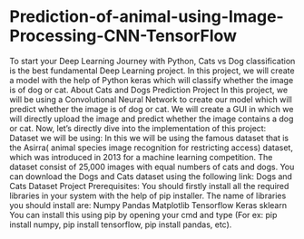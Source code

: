 # Prediction-of-animal-using-Image-Processing-CNN-TensorFlow
To start your Deep Learning Journey with Python, Cats vs Dog classification is the best fundamental Deep Learning project. In this project, we will create a model with the help of Python keras which will classify whether the image is of dog or cat.  About Cats and Dogs Prediction Project In this project, we will be using a Convolutional Neural Network to create our model which will predict whether the image is of dog or cat. We will create a GUI in which we will directly upload the image and predict whether the image contains a dog or cat.  Now, let’s directly dive into the implementation of this project:  Dataset we will be using: In this we will be using the famous dataset that is the Asirra( animal species image recognition for restricting access) dataset, which was introduced in 2013 for a machine learning competition. The dataset consist of 25,000 images with equal numbers of cats and dogs.  You can download the Dogs and Cats dataset using the following link: Dogs and Cats Dataset  Project Prerequisites: You should firstly install all the required libraries in your system with the help of pip installer. The name of libraries you should install are:  Numpy Pandas Matplotlib Tensorflow Keras sklearn You can install this using pip by opening your cmd and type (For ex: pip install numpy, pip install tensorflow, pip install pandas, etc).
